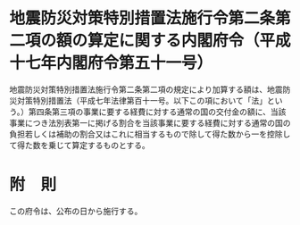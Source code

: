 # 地震防災対策特別措置法施行令第二条第二項の額の算定に関する内閣府令（平成十七年内閣府令第五十一号）
地震防災対策特別措置法施行令第二条第二項の規定により加算する額は、地震防災対策特別措置法（平成七年法律第百十一号。以下この項において「法」という。）第四条第三項の事業に要する経費に対する通常の国の交付金の額に、当該事業につき法別表第一に掲げる割合を当該事業に要する経費に対する通常の国の負担若しくは補助の割合又はこれに相当するもので除して得た数から一を控除して得た数を乗じて算定するものとする。
# 附　則
この府令は、公布の日から施行する。
